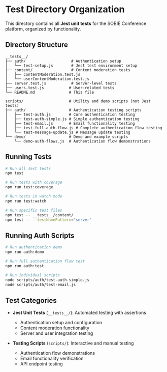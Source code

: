 # Test Directory Organization

This directory contains all **Jest unit tests** for the SOBIE Conference platform, organized by functionality.

## Directory Structure

```
__tests__/
├── auth/                    # Authentication setup
│   └── test-setup.js        # Jest test environment setup
├── content/                 # Content moderation tests
│   ├── contentModeration.test.js
│   └── userContentModeration.test.js
├── server.test.js           # Server-level tests
├── users.test.js           # User-related tests
└── README.md               # This file

scripts/                    # Utility and demo scripts (not Jest tests)
├── auth/                   # Authentication testing scripts
│   ├── test-auth.js        # Core authentication testing
│   ├── test-auth-simple.js # Simple authentication testing
│   ├── test-email.js       # Email functionality testing
│   ├── test-full-auth-flow.js # Complete authentication flow testing
│   └── test-message-update.js # Message update testing
└── demo/                   # Demo and example scripts
    └── demo-auth-flows.js  # Authentication flow demonstrations
```

## Running Tests

```bash
# Run all Jest tests
npm test

# Run tests with coverage
npm run test:coverage

# Run tests in watch mode
npm run test:watch

# Run specific test files
npm test -- __tests__/content/
npm test -- --testNamePattern="server"
```

## Running Auth Scripts

```bash
# Run authentication demo
npm run auth:demo

# Run full authentication flow test
npm run auth:test

# Run individual scripts
node scripts/auth/test-auth-simple.js
node scripts/auth/test-email.js
```

## Test Categories

- **Jest Unit Tests** (`__tests__/`): Automated testing with assertions
  - Authentication setup and configuration
  - Content moderation functionality  
  - Server and user integration testing

- **Testing Scripts** (`scripts/`): Interactive and manual testing
  - Authentication flow demonstrations
  - Email functionality verification
  - API endpoint testing
